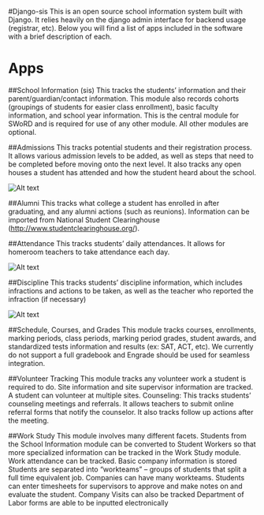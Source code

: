 #Django-sis 
This is an open source school information system built with Django. It relies heavily on the django admin interface for backend usage (registrar, etc). Below you will find a list of apps included in the software with a brief description of each.

# Apps

##School Information (sis)
This tracks the students’ information and their parent/guardian/contact information. This module also records cohorts (groupings of students for easier class enrollment), basic faculty information, and school year information. This is the central module for SWoRD and is required for use of any other module. All other modules are optional.

##Admissions
This tracks potential students and their registration process. It allows various admission levels to be added, as well as steps that need to be completed before moving onto the next level. It also tracks any open houses a student has attended and how the student heard about the school.

![Alt text](https://raw.github.com/burke-software/django-sis/master/screenshots/funnel.png)

##Alumni 
This tracks what college a student has enrolled in after graduating, and any alumni actions (such as reunions). Information can be imported from National Student Clearinghouse (http://www.studentclearinghouse.org/).

##Attendance 
This tracks students’ daily attendances. It allows for homeroom teachers to take attendance each day.

![Alt text](https://raw.github.com/burke-software/django-sis/master/screenshots/attendance.png)

##Discipline
This tracks students’ discipline information, which includes infractions and actions to be taken, as well as the teacher who reported the infraction (if necessary)

![Alt text](https://raw.github.com/burke-software/django-sis/master/screenshots/discipline.png)

##Schedule, Courses, and Grades
This module tracks courses, enrollments, marking periods, class periods, marking period grades, student awards, and standardized tests information and results (ex: SAT, ACT, etc). We currently do not support a full gradebook and Engrade should be used for seamless integration.

##Volunteer Tracking
This module tracks any volunteer work a student is required to do. Site information and site supervisor information are tracked. A student can volunteer at multiple sites.
Counseling: This tracks students’ counseling meetings and referrals. It allows teachers to submit online referral forms that notify the counselor. It also tracks follow up actions after the meeting.

##Work Study 
This module involves many different facets. Students from the School Information module can be converted to Student Workers so that more specialized information can be tracked in the Work Study module. 
  Work attendance can be tracked. 
  Basic company information is stored
  Students  are separated into “workteams” – groups of students that split a full time equivalent job. 
  Companies can have many workteams. 
  Students can enter timesheets for supervisors to approve and make notes on and evaluate the student. 
  Company Visits can also be tracked
  Department of Labor forms are able to be inputted electronically




